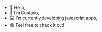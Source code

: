 - 👋 Hello,
- 🙂 I’m Gustavo,
- 💻 I’m currently developing javascript apps,
- 😄 Feel free to check it out!
